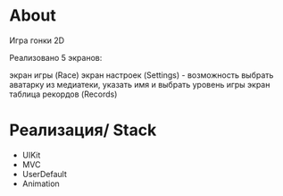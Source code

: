 # About

Игра гонки 2D 

Реализовано 5 экранов:

экран игры (Race)
экран настроек (Settings) - возможность выбрать аватарку из медиатеки, указать имя и выбрать уровень игры 
экран таблица рекордов (Records)

# Реализация/ Stack

- UIKit
- MVC
- UserDefault
- Animation
